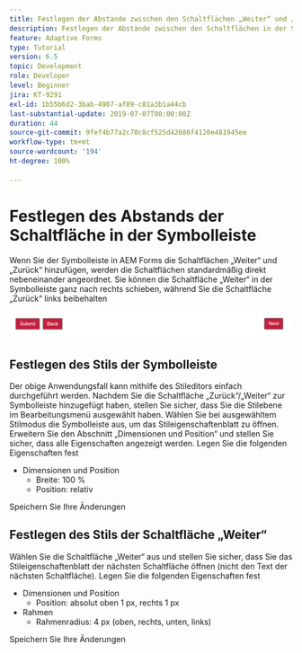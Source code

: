```yaml
---
title: Festlegen der Abstände zwischen den Schaltflächen „Weiter“ und „Zurück“ der Symbolleiste
description: Festlegen der Abstände zwischen den Schaltflächen in der Symbolleiste
feature: Adaptive Forms
type: Tutorial
version: 6.5
topic: Development
role: Developer
level: Beginner
jira: KT-9291
exl-id: 1b55b6d2-3bab-4907-af89-c81a3b1a44cb
last-substantial-update: 2019-07-07T00:00:00Z
duration: 44
source-git-commit: 9fef4b77a2c70c8cf525d42686f4120e481945ee
workflow-type: tm+mt
source-wordcount: '194'
ht-degree: 100%

---
```


# Festlegen des Abstands der Schaltfläche in der Symbolleiste

Wenn Sie der Symbolleiste in AEM Forms die Schaltflächen „Weiter“ und „Zurück“ hinzufügen, werden die Schaltflächen standardmäßig direkt nebeneinander angeordnet. Sie können die Schaltfläche „Weiter“ in der Symbolleiste ganz nach rechts schieben, während Sie die Schaltfläche „Zurück“ links beibehalten

![toolbar-spacing](assets/toolbar-spacing.png)


## Festlegen des Stils der Symbolleiste

Der obige Anwendungsfall kann mithilfe des Stileditors einfach durchgeführt werden. Nachdem Sie die Schaltfläche „Zurück“/„Weiter“ zur Symbolleiste hinzugefügt haben, stellen Sie sicher, dass Sie die Stilebene im Bearbeitungsmenü ausgewählt haben. Wählen Sie bei ausgewähltem Stilmodus die Symbolleiste aus, um das Stileigenschaftenblatt zu öffnen. Erweitern Sie den Abschnitt „Dimensionen und Position“ und stellen Sie sicher, dass alle Eigenschaften angezeigt werden. Legen Sie die folgenden Eigenschaften fest
* Dimensionen und Position
   * Breite: 100 %
   * Position: relativ

Speichern Sie Ihre Änderungen

## Festlegen des Stils der Schaltfläche „Weiter“

Wählen Sie die Schaltfläche „Weiter“ aus und stellen Sie sicher, dass Sie das Stileigenschaftenblatt der nächsten Schaltfläche öffnen (nicht den Text der nächsten Schaltfläche). Legen Sie die folgenden Eigenschaften fest
* Dimensionen und Position
   * Position: absolut oben 1 px, rechts 1 px
* Rahmen
   * Rahmenradius: 4 px (oben, rechts, unten, links)

Speichern Sie Ihre Änderungen
